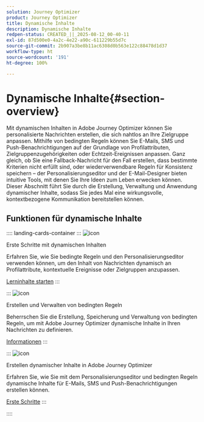 ```yaml
---
solution: Journey Optimizer
product: Journey Optimizer
title: Dynamische Inhalte
description: Dynamische Inhalte
redpen-status: CREATED_||_2025-08-12_00-40-11
exl-id: 87d500e0-4a2c-4e22-a90c-611229b55d7c
source-git-commit: 2b907a3be8b11ac6308d0b563e122c88478d1d37
workflow-type: ht
source-wordcount: '191'
ht-degree: 100%

---
```


# Dynamische Inhalte{#section-overview}

Mit dynamischen Inhalten in Adobe Journey Optimizer können Sie personalisierte Nachrichten erstellen, die sich nahtlos an Ihre Zielgruppe anpassen. Mithilfe von bedingten Regeln können Sie E-Mails, SMS und Push-Benachrichtigungen auf der Grundlage von Profilattributen, Zielgruppenzugehörigkeiten oder Echtzeit-Ereignissen anpassen. Ganz gleich, ob Sie eine Fallback-Nachricht für den Fall erstellen, dass bestimmte Kriterien nicht erfüllt sind, oder wiederverwendbare Regeln für Konsistenz speichern – der Personalisierungseditor und der E-Mail-Designer bieten intuitive Tools, mit denen Sie Ihre Ideen zum Leben erwecken können. Dieser Abschnitt führt Sie durch die Erstellung, Verwaltung und Anwendung dynamischer Inhalte, sodass Sie jedes Mal eine wirkungsvolle, kontextbezogene Kommunikation bereitstellen können.

## Funktionen für dynamische Inhalte

:::: landing-cards-container
:::
![icon](https://cdn.experienceleague.adobe.com/icons/circle-play.svg?lang=de)

Erste Schritte mit dynamischen Inhalten

Erfahren Sie, wie Sie bedingte Regeln und den Personalisierungseditor verwenden können, um den Inhalt von Nachrichten dynamisch an Profilattribute, kontextuelle Ereignisse oder Zielgruppen anzupassen.

[Lerninhalte starten](../using/personalization/get-started-dynamic-content.md)
:::

:::
![icon](https://cdn.experienceleague.adobe.com/icons/list-check.svg?lang=de)

Erstellen und Verwalten von bedingten Regeln

Beherrschen Sie die Erstellung, Speicherung und Verwaltung von bedingten Regeln, um mit Adobe Journey Optimizer dynamische Inhalte in Ihren Nachrichten zu definieren.

[Informationen](../using/personalization/create-conditions.md)
:::

:::
![icon](https://cdn.experienceleague.adobe.com/icons/bullseye.svg?lang=de)

Erstellen dynamischer Inhalte in Adobe Journey Optimizer

Erfahren Sie, wie Sie mit dem Personalisierungseditor und bedingten Regeln dynamische Inhalte für E-Mails, SMS und Push-Benachrichtigungen erstellen können.

[Erste Schritte](../using/personalization/dynamic-content.md)
:::

::::
